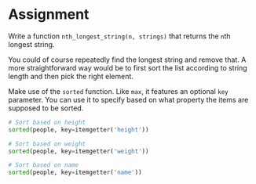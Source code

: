 # Assignment

Write a function `nth_longest_string(n, strings)` that returns the `n`th longest string.

You could of course repeatedly find the longest string and remove that.
A more straightforward way would be to first sort the list according to string length
and then pick the right element.

Make use of the `sorted` function. Like `max`, it features an optional `key` parameter.
You can use it to specify based on what property the items are supposed to be sorted.

```python
# Sort based on height
sorted(people, key=itemgetter('height'))

# Sort based on weight
sorted(people, key=itemgetter('weight'))

# Sort based on name
sorted(people, key=itemgetter('name'))
```
